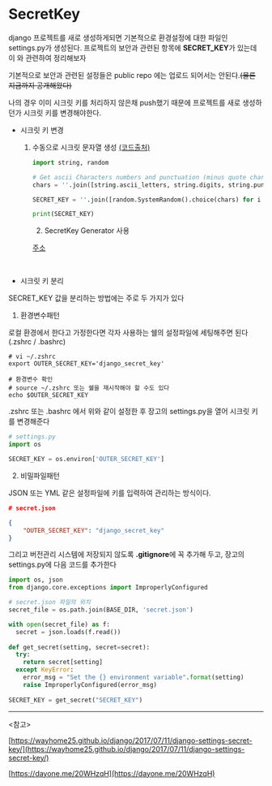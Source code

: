 # SecretKey

django 프로젝트를 새로 생성하게되면 기본적으로 환경설정에 대한 파일인 settings.py가 생성된다. 프로젝트의 보안과 관련된 항목에 **SECRET_KEY**가 있는데 이 와 관련하여 정리해보자

기본적으로 보안과 관련된 설정들은 public repo 에는 업로드 되어서는 안된다.~~(물론 지금까지 공개해왔다)~~

나의 경우 이미 시크릿 키를 처리하지 않은채 push했기 때문에 프로젝트를 새로 생성하던가 시크릿 키를 변경해야한다.

* 시크릿 키 변경

  1. 수동으로 시크릿 문자열 생성 [(코드출처)](https://github.com/honux77/inflearn-django/blob/master/script/genkey.py)

     ~~~python
     import string, random

     # Get ascii Characters numbers and punctuation (minus quote characters as they could terminate string).
     chars = ''.join([string.ascii_letters, string.digits, string.punctuation]).replace('\'', '').replace('"', '').replace('\\', '')

     SECRET_KEY = ''.join([random.SystemRandom().choice(chars) for i in range(50)])

     print(SECRET_KEY)
     ~~~

     2. SecretKey Generator 사용

     [주소](https://www.miniwebtool.com/django-secret-key-generator/)

     ​

* 시크릿 키 분리

SECRET_KEY 값을 분리하는 방법에는 주로 두 가지가 있다

1. 환경변수패턴

로컬 환경에서 한다고 가정한다면 각자 사용하는 쉘의 설정파일에 세팅해주면 된다(.zshrc / .bashrc)

~~~shell
# vi ~/.zshrc
export OUTER_SECRET_KEY='django_secret_key'

# 환경변수 확인
# source ~/.zshrc 또는 쉘을 재시작해야 할 수도 있다
echo $OUTER_SECRET_KEY
~~~

.zshrc 또는 .bashrc 에서 위와 같이 설정한 후 장고의 settings.py을 열어 시크릿 키를 변경해준다

~~~python
# settings.py
import os

SECRET_KEY = os.environ['OUTER_SECRET_KEY']
~~~





2. 비밀파일패턴

JSON 또는 YML 같은 설정파일에 키를 입력하여 관리하는 방식이다.

~~~json
# secret.json

{
    "OUTER_SECRET_KEY": "django_secret_key"
}
~~~

그리고 버전관리 시스템에 저장되지 않도록 **.gitignore**에 꼭 추가해 두고, 장고의  settings.py에 다음 코드를 추가한다

~~~python
import os, json
from django.core.exceptions import ImproperlyConfigured

# secret.json 파일의 위치
secret_file = os.path.join(BASE_DIR, 'secret.json')

with open(secret_file) as f:
  secret = json.loads(f.read())
  
def get_secret(setting, secret=secret):
  try:
    return secret[setting]
  except KeyError:
    error_msg = "Set the {} environment variable".format(setting)
    raise ImproperlyConfigured(error_msg)
    
SECRET_KEY = get_secret("SECRET_KEY")
~~~





-----------------

<참고>

[https://wayhome25.github.io/django/2017/07/11/django-settings-secret-key/](https://wayhome25.github.io/django/2017/07/11/django-settings-secret-key/)

[https://dayone.me/20WHzqH](https://dayone.me/20WHzqH)